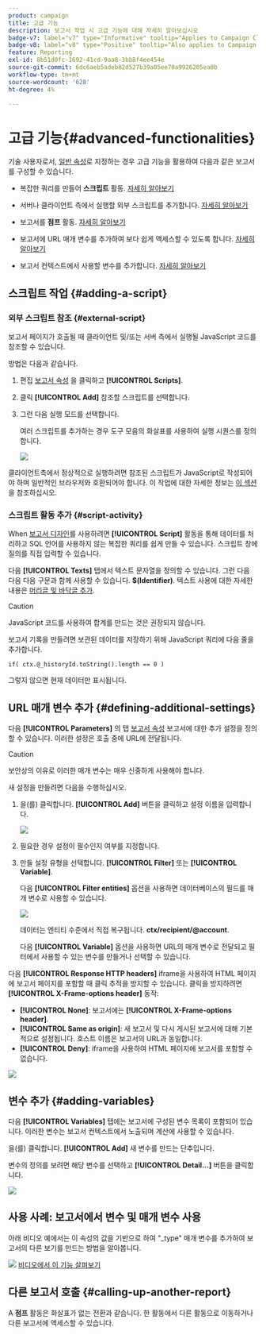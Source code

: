 ```yaml
---
product: campaign
title: 고급 기능
description: 보고서 작업 시 고급 기능에 대해 자세히 알아보십시오
badge-v7: label="v7" type="Informative" tooltip="Applies to Campaign Classic v7"
badge-v8: label="v8" type="Positive" tooltip="Also applies to Campaign v8"
feature: Reporting
exl-id: 8b51d0fc-1692-41cd-9aa8-3bb8f4ee454e
source-git-commit: 6dc6aeb5adeb82d527b39a05ee70a9926205ea0b
workflow-type: tm+mt
source-wordcount: '628'
ht-degree: 4%

---
```


# 고급 기능{#advanced-functionalities}



기술 사용자로서, [일반 속성](../../reporting/using/properties-of-the-report.md)로 지정하는 경우 고급 기능을 활용하여 다음과 같은 보고서를 구성할 수 있습니다.

* 복잡한 쿼리를 만들어 **스크립트** 활동. [자세히 알아보기](#script-activity)

* 서버나 클라이언트 측에서 실행할 외부 스크립트를 추가합니다. [자세히 알아보기](#external-script)

* 보고서를 **점프** 활동. [자세히 알아보기](#calling-up-another-report)

* 보고서에 URL 매개 변수를 추가하여 보다 쉽게 액세스할 수 있도록 합니다. [자세히 알아보기](#calling-up-another-report)

* 보고서 컨텍스트에서 사용할 변수를 추가합니다. [자세히 알아보기](#adding-variables)

## 스크립트 작업 {#adding-a-script}

### 외부 스크립트 참조 {#external-script}

보고서 페이지가 호출될 때 클라이언트 및/또는 서버 측에서 실행될 JavaScript 코드를 참조할 수 있습니다.

방법은 다음과 같습니다.

1. 편집 [보고서 속성](../../reporting/using/properties-of-the-report.md) 을 클릭하고 **[!UICONTROL Scripts]**.
1. 클릭 **[!UICONTROL Add]** 참조할 스크립트를 선택합니다.
1. 그런 다음 실행 모드를 선택합니다.

   여러 스크립트를 추가하는 경우 도구 모음의 화살표를 사용하여 실행 시퀀스를 정의합니다.

   ![](assets/reporting_custom_js.png)

클라이언트측에서 정상적으로 실행하려면 참조된 스크립트가 JavaScript로 작성되어야 하며 일반적인 브라우저와 호환되어야 합니다. 이 작업에 대한 자세한 정보는 [이 섹션](../../web/using/web-forms-answers.md)을 참조하십시오.

### 스크립트 활동 추가 {#script-activity}

When [보고서 디자인](../../reporting/using/creating-a-new-report.md#modelizing-the-chart)를 사용하려면 **[!UICONTROL Script]** 활동을 통해 데이터를 처리하고 SQL 언어를 사용하지 않는 복잡한 쿼리를 쉽게 만들 수 있습니다. 스크립트 창에 질의를 직접 입력할 수 있습니다.

다음 **[!UICONTROL Texts]** 탭에서 텍스트 문자열을 정의할 수 있습니다. 그런 다음 다음 다음 구문과 함께 사용할 수 있습니다. **$(Identifier)**. 텍스트 사용에 대한 자세한 내용은 [머리글 및 바닥글 추가](../../reporting/using/element-layout.md#adding-a-header-and-a-footer).

>[!CAUTION]
>
>JavaScript 코드를 사용하여 합계를 만드는 것은 권장되지 않습니다.

보고서 기록을 만들려면 보관된 데이터를 저장하기 위해 JavaScript 쿼리에 다음 줄을 추가합니다.

```
if( ctx.@_historyId.toString().length == 0 )
```

그렇지 않으면 현재 데이터만 표시됩니다.

## URL 매개 변수 추가 {#defining-additional-settings}

다음 **[!UICONTROL Parameters]** 의 탭 [보고서 속성](../../reporting/using/properties-of-the-report.md) 보고서에 대한 추가 설정을 정의할 수 있습니다. 이러한 설정은 호출 중에 URL에 전달됩니다.

>[!CAUTION]
>
>보안상의 이유로 이러한 매개 변수는 매우 신중하게 사용해야 합니다.

새 설정을 만들려면 다음을 수행하십시오.

1. 을(를) 클릭합니다. **[!UICONTROL Add]** 버튼을 클릭하고 설정 이름을 입력합니다.

   ![](assets/s_ncs_advuser_report_properties_09a.png)

1. 필요한 경우 설정이 필수인지 여부를 지정합니다.

1. 만들 설정 유형을 선택합니다. **[!UICONTROL Filter]** 또는 **[!UICONTROL Variable]**.

   다음 **[!UICONTROL Filter entities]** 옵션을 사용하면 데이터베이스의 필드를 매개 변수로 사용할 수 있습니다.

   ![](assets/s_ncs_advuser_report_properties_09b.png)

   데이터는 엔티티 수준에서 직접 복구됩니다. **ctx/recipient/@account**.

   다음 **[!UICONTROL Variable]** 옵션을 사용하면 URL의 매개 변수로 전달되고 필터에서 사용할 수 있는 변수를 만들거나 선택할 수 있습니다.

다음 **[!UICONTROL Response HTTP headers]** iframe을 사용하여 HTML 페이지에 보고서 페이지를 포함할 때 클릭 추적을 방지할 수 있습니다. 클릭을 방지하려면 **[!UICONTROL X-Frame-options header]** 동작:

* **[!UICONTROL None]**: 보고서에는 **[!UICONTROL X-Frame-options header]**.
* **[!UICONTROL Same as origin]**: 새 보고서 및 다시 게시된 보고서에 대해 기본적으로 설정됩니다. 호스트 이름은 보고서의 URL과 동일합니다.
* **[!UICONTROL Deny]**: iframe을 사용하여 HTML 페이지에 보고서를 포함할 수 없습니다.

![](assets/s_ncs_advuser_report_properties_09c.png)

## 변수 추가 {#adding-variables}

다음 **[!UICONTROL Variables]** 탭에는 보고서에 구성된 변수 목록이 포함되어 있습니다. 이러한 변수는 보고서 컨텍스트에서 노출되며 계산에 사용할 수 있습니다.

을(를) 클릭합니다. **[!UICONTROL Add]** 새 변수를 만드는 단추입니다.

변수의 정의를 보려면 해당 변수를 선택하고 **[!UICONTROL Detail...]** 버튼을 클릭합니다.

![](assets/s_ncs_advuser_report_properties_10.png)

## 사용 사례: 보고서에서 변수 및 매개 변수 사용

아래 비디오 예에서는 이 속성의 값을 기반으로 하여 &quot;_type&quot; 매개 변수를 추가하여 보고서의 다른 보기를 만드는 방법을 알아봅니다.

![](assets/do-not-localize/how-to-video.png) [비디오에서 이 기능 살펴보기](https://helpx.adobe.com/campaign/classic/how-to/add-url-parameter-in-acv6.html?playlist=/ccx/v1/collection/product/campaign/classic/segment/business-practitioners/explevel/intermediate/applaunch/how-to-4/collection.ccx.js&amp;ref=helpx.adobe.com)


## 다른 보고서 호출 {#calling-up-another-report}

A **점프** 활동은 화살표가 없는 전환과 같습니다. 한 활동에서 다른 활동으로 이동하거나 다른 보고서에 액세스할 수 있습니다.
